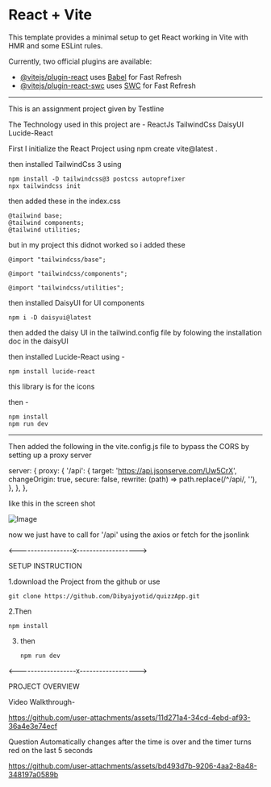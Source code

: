 # React + Vite

This template provides a minimal setup to get React working in Vite with HMR and some ESLint rules.

Currently, two official plugins are available:

- [@vitejs/plugin-react](https://github.com/vitejs/vite-plugin-react/blob/main/packages/plugin-react/README.md) uses [Babel](https://babeljs.io/) for Fast Refresh
- [@vitejs/plugin-react-swc](https://github.com/vitejs/vite-plugin-react-swc) uses [SWC](https://swc.rs/) for Fast Refresh

---

This is an assignment project given by Testline

The Technology used in this project are -
ReactJs
TailwindCss
DaisyUI
Lucide-React

First I initialize the React Project using
npm create vite@latest .

then installed TailwindCss 3 using

    npm install -D tailwindcss@3 postcss autoprefixer
    npx tailwindcss init

then added these in the index.css

    @tailwind base;
    @tailwind components;
    @tailwind utilities;

but in my project this didnot worked so i added these

    @import "tailwindcss/base";

    @import "tailwindcss/components";

    @import "tailwindcss/utilities";

then installed DaisyUI for UI components

    npm i -D daisyui@latest

then added the daisy UI in the tailwind.config file by folowing the installation doc in the daisyUI

then installed Lucide-React using -

    npm install lucide-react

this library is for the icons

then -

    npm install
    npm run dev

---

Then added the following in the vite.config.js file to bypass the CORS by setting up a proxy server

server: {
proxy: {
'/api': {
target: 'https://api.jsonserve.com/Uw5CrX',
changeOrigin: true,
secure: false,
rewrite: (path) => path.replace(/^\/api/, ''),
},
},
},

like this in the screen shot

![Image](https://github.com/user-attachments/assets/5ad721ce-ec88-4337-98e4-9b700746ac89)

now we just have to call for '/api' using the axios or fetch for the jsonlink

<-----------------x------------------->

SETUP INSTRUCTION

1.download the Project from the github or use 

    git clone https://github.com/Dibyajyotid/quizzApp.git

2.Then

    npm install

3. then

       npm run dev

<------------------x------------------>

PROJECT OVERVIEW

Video Walkthrough-

https://github.com/user-attachments/assets/11d271a4-34cd-4ebd-af93-36a4e3e74ecf

Question Automatically changes after the time is over and the timer turns red on the last 5 seconds

https://github.com/user-attachments/assets/bd493d7b-9206-4aa2-8a48-348197a0589b
